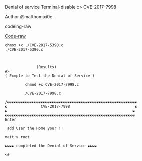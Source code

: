 
Denial of service Terminal-disable ::> CVE-2017-7998

Author @matthomjxi0e 

codeing-raw

[Code-raw](https://gist.githubusercontent.com/jihadLkmaty218/cd85ab240250a52089602a9cd14b2960/raw/e00f2d3e680d2597392e38dc91564c5bf3439555/CVE-2017-7998.c)

```
chmox +x ./CVE-2017-5390.c 
./CVE-2017-5390.c 



              (Results) 
#> 
( Exmple to Test the Denial of Service )
                                  
 		 chmod +x CVE-2017-7998.c 
                                  
		./CVE-2017-7998.c        
                                   
/☯☯☯☯☯☯☯☯☯☯☯☯☯☯☯☯☯☯☯☯☯☯☯☯☯☯☯☯☯☯☯☯☯☯☯☯☯☯☯☯☯☯☯☯☯☯☯☯☯☯☯☯☯☯☯☯☯☯
☯               CVE-2017-7998                             ☯
☯                                                        ☯
☯☯☯☯☯☯☯☯☯☯☯☯☯☯☯☯☯☯☯☯☯☯☯☯☯☯☯☯☯☯☯☯☯☯☯☯☯☯☯☯☯☯☯☯☯☯☯☯☯☯☯☯☯☯☯☯☯☯
Enter

 add User the Home your !!

matt:> root

☯☯☯☯ completed the Denial of Service ☯☯☯☯

<#
```

